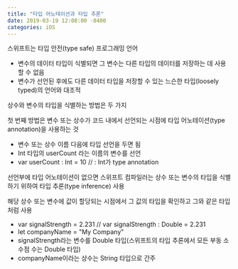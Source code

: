 ```yaml
---
title: "타입 어노테이션과 타입 추론"
date: 2019-03-19 12:08:00 -0400
categories: iOS
---
```



스위프트는 타입 안전(type safe) 프로그래밍 언어
- 변수의 데이터 타입이 식별되면 그 변수는 다른 타입의 데이터를 저장하는 데 사용할 수 없음
- 변수가 선언된 후에도 다른 데이터 타입을 저장할 수 있는 느슨한 타입(loosely typed)의 언어와 대조적

상수와 변수의 타입을 식별하는 방법은 두 가지

첫 번째 방법은 변수 또는 상수가 코드 내에서 선언되는 시점에 타입 어노테이션(type annotation)을 사용하는 것
- 변수 또는 상수 이름 다음에 타입 선언을 두면 됨
- Int 타입의 userCount 라는 이름의 변수를 선언
- var userCount : Int = 10 // : Int가 type annotation

선언부에 타입 어노테이션이 없으면 스위프트 컴파일러는 상수 또는 변수의 타입을 식별하기 위하여 타입 추론(type inference) 사용 

해당 상수 또는 변수에 값이 할당되는 시점에서 그 값의 타입을 확인하고 그와 같은 타입처럼 사용
- var signalStrength = 2.231 // var signalStrength : Double = 2.231
- let companyName = "My Company"
- signalStrength라는 변수를 Double 타입(스위프트의 타입 추론에서 모든 부동 소수점 수는 Double 타입)
- companyName이라는 상수는 String 타입으로 간주

